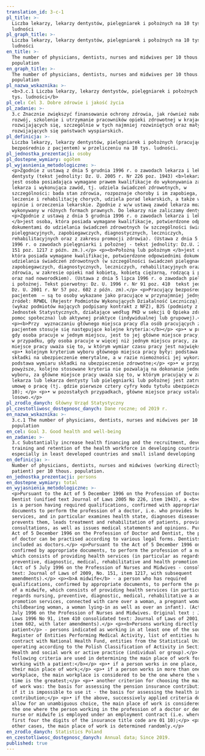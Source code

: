 ```yaml
---
translation_id: 3-c-1
pl_title: >-
  Liczba lekarzy, lekarzy dentystów, pielęgniarek i położnych na 10 tys.
  ludności
pl_graph_title: >-
  Liczba lekarzy, lekarzy dentystów, pielęgniarek i położnych na 10 tys.
  ludności
en_title: >-
  The number of physicians, dentists, nurses and midwives per 10 thous.
  population
en_graph_title: >-
  The number of physicians, dentists, nurses and midwives per 10 thous.
  population
pl_nazwa_wskaznika: >-
  <b>3.c.1 Liczba lekarzy, lekarzy dentystów, pielęgniarek i położnych na 10
  tys. ludności</b>
pl_cel: Cel 3. Dobre zdrowie i jakość życia
pl_zadanie: >-
  3.c Znacznie zwiększyć finansowanie ochrony zdrowia, jak również nabór,
  rozwój, szkolenie i utrzymanie pracowników opieki zdrowotnej w krajach
  rozwijających się, szczególnie w tych najmniej rozwiniętych oraz małych
  rozwijających się państwach wyspiarskich.
pl_definicja: >-
  Liczba lekarzy, lekarzy dentystów, pielęgniarek i położnych (pracujących
  bezpośrednio z pacjentem) w przeliczeniu na 10 tys. ludności.
pl_jednostka_prezentacji: osoby
pl_dostepne_wymiary: ogółem
pl_wyjasnienia_metodologiczne: >-
  <p>Zgodnie z ustawą z dnia 5 grudnia 1996 r. o zawodach lekarza i lekarza
  dentysty (tekst jednolity: Dz. U. 2005 r. Nr 226 poz. 1943) <b>lekarzem</b>
  jest osoba posiadająca wymagane prawem kwalifikacje do wykonywania zawodu
  lekarza i wykonująca zawód, tj. udziela świadczeń zdrowotnych, w
  szczególności: bada stan zdrowia, rozpoznaje choroby i im zapobiega, prowadzi
  leczenie i rehabilitację chorych, udziela porad lekarskich, a także wydaje
  opinie i orzeczenia lekarskie. Zgodnie z w/w ustawą zawód lekarza może być
  wykonywany w różnych formach prawnych. Do lekarzy nie zaliczamy dentystów.</p>
  <p>Zgodnie z ustawą z dnia 5 grudnia 1996 r. o zawodach lekarza i lekarza dentysty (tekst jednolity: Dz. U. 2005 r. Nr 226 poz. 1943) <b>lekarzem dentystą</b> jest osoba wykonująca zawód, który polega na udzieleniu przez osobę posiadającą wymagane kwalifikacje, potwierdzone odpowiednimi dokumentami, świadczeń zdrowotnych w zakresie chorób zębów, jamy ustnej, części twarzowej czaszki oraz okolic przyległych.</p> <p><b>Pielęgniarką lub pielęgniarzem
  </b>jest osoba, która posiada wymagane kwalifikacje, potwierdzone odpowiednimi
  dokumentami do udzielania świadczeń zdrowotnych (w szczególności świadczeń
  pielęgnacyjnych, zapobiegawczych, diagnostycznych, leczniczych,
  rehabilitacyjnych oraz z zakresu promocji zdrowia). (Ustawa z dnia 5 lipca
  1996 r. o zawodach pielęgniarki i położnej - tekst jednolity: Dz.U. 2009 r. Nr
  151 poz. 1217 z późn. zm.).</p> <p><b>Położną lub położnym </b>jest osoba,
  która posiada wymagane kwalifikacje, potwierdzone odpowiednimi dokumentami do
  udzielania świadczeń zdrowotnych (w szczególności świadczeń pielęgnacyjnych,
  zapobiegawczych, diagnostycznych, leczniczych, rehabilitacyjnych oraz promocji
  zdrowia, w zakresie opieki nad kobietą, kobietą ciężarną, rodzącą i położnicą
  oraz nad noworodkiem). (Ustawa z dnia 5 lipca 1996 r. o zawodach pielęgniarki
  i położnej. Tekst pierwotny: Dz. U. 1996 r. Nr 91 poz. 410  tekst jednolity:
  Dz. U. 2001 r. Nr 57 poz. 602 z późn. zm).</p> <p>Pracujący bezpośrednio z
  pacjentem  – są to osoby wykazane jako pracujące w przynajmniej jednym ze
  źródeł: RPWDL (Rejestr Podmiotów Wykonujących Działalność Leczniczą), NFZ
  (wykaz podmiotów mających podpisany kontrakt z NFZ), BJS (podmioty z Bazy
  Jednostek Statystycznych, działające według PKD w sekcji Q Opieka zdrowotna i
  pomoc społeczna) lub aktywnej praktyce (indywidualnej lub grupowej).</p>
  <p><b>Przy  wyznaczaniu głównego miejsca pracy dla osób pracujących z
  pacjentem stosuje się następujące kolejne kryteria:</b></p> <p>• w przypadku,
  gdy osoba pracuje w jednym miejscu, jest to jej główne miejsce pracy;</p> <p>•
  w przypadku, gdy osoba pracuje w więcej niż jednym miejscu pracy, za główne,
  miejsce pracy uważa się to, w którym wymiar czasu pracy jest największy;</p>
  <p>• kolejnym kryterium wyboru głównego miejsca pracy były: podstawa wymiaru
  składki na ubezpieczenie emerytalne, a w razie niemożności jej wykorzystania –
  podstawa wymiaru składki na ubezpieczenie zdrowotne;</p> <p>• w przypadku, gdy
  powyższe, kolejno stosowane kryteria nie pozwalają na dokonanie jednoznacznego
  wyboru, za główne miejsce pracy uważa się to, w którym pracujący w zawodzie
  lekarza lub lekarza dentysty lub pielęgniarki lub położnej jest zatrudniony na
  umowę o pracę (tj. gdzie pierwsze cztery cyfry kodu tytułu ubezpieczenia to 01
  10); </p> <p>• w pozostałych przypadkach, główne miejsce pracy ustalone jest
  losowo.</p>
pl_zrodlo_danych: Główny Urząd Statystyczny
pl_czestotliwosc_dostępnosc_danych: Dane roczne; od 2019 r.
en_nazwa_wskaznika: >-
  3.c.1 The number of physicians, dentists, nurses and midwives per 10 thous.
  population
en_cel: Goal 3. Good health and well-being
en_zadanie: >-
  3.c Substantially increase health financing and the recruitment, development,
  training and retention of the health workforce in developing countries,
  especially in least developed countries and small island developing
en_definicja: >-
  Number of physicians, dentists, nurses and midwives (working directly with a
  patient) per 10 thous. population.
en_jednostka_prezentacji: persons
en_dostepne_wymiary: total
en_wyjasnienia_metodologiczne: >-
  <p>Pursuant to the Act of 5 December 1996 on the Profession of Doctor and
  Dentist (unified text Journal of Laws 2005 No 226, item 1943), a <b>doctor</b>
  is a person having required qualifications, confirmed with appropriate
  documents to perform the profession of a doctor, i.e. who provides health
  services, and in particular examines health state, diagnoses diseases and
  prevents them, leads treatment and rehabilitation of patients, provides
  consultations, as well as issues medical statements and opinions. Pursuant to
  Act of 5 December 1996 on the Profession of Doctor and Dentist, the profession
  of doctor can be practised according to various legal forms. Dentists are not
  included as doctors.</p> <p>Pursuant to the Act of 5 December 1996 on the Professions of Doctor and Dentist (unified text: Journal of Laws of 2005, No. 226, item 1943), <b>a dentist</b> is a person practicing a profession consisting in providing, by a person with the required qualifications, certified with relevant documentation, health services in the field of diseases of the teeth, oral cavity, facial part of the skull and adjacent areas.</p> <p><b>A nurse</b> - a person who has required qualifications,
  confirmed by appropriate documents, to perform the profession of a nurse,
  which consists of providing health services (in particular as regards nursing,
  preventive, diagnostic, medical, rehabilitative and health promotion services.
  (Act of 5 July 1996 on the Profession of Nurses and Midwives - consolidated
  text: Journal of Laws of 2009, No. 151, item 1217, with subsequent
  amendments).</p> <p><b>A midwife</b> - a person who has required
  qualifications, confirmed by appropriate documents, to perform the profession
  of a midwife, which consists of providing health services (in particular as
  regards nursing, preventive, diagnostic, medical, rehabilitative a and health
  promotion services, connected with care over a woman, a pregnant woman, a
  childbearing woman, a woman lying-in as well as over an infant). (Act of 5
  July 1996 on the Profession of Nurses and Midwives. Original text : Journal of
  Laws 1996 No 91, item 410 consolidated text: Journal of Laws of 2001, No. 57,
  item 602, with later amendments).</p> <p><b>Persons working directly with a
  patient</p> - persons indicated as working in at least one of the sources:
  Register of Entities Performing Medical Activity, list of entities having a
  contract with National Health Fund, entities from the Statistical Units Base,
  operating according to the Polish Classification of Activity in Section Q
  Health and social work or active practice (individual or group).</p> <p><b>The
  following criteria are used in determining the main place of work for people
  working with a patient:</b></p> <p>• if a person works in one place, this is
  their main place of work;</p> <p>• if a person works in more than one
  workplace, the main workplace is considered to be the one where the working
  time is the greatest;</p> <p>• another criterion for choosing the main place
  of work was: the basis for assessing the pension insurance contribution, and
  if it is impossible to use it - the basis for assessing the health insurance
  contribution;</p> <p>• if the above, successively applied criteria do not
  allow for an unambiguous choice, the main place of work is considered to be
  the one where the person working in the profession of a doctor or dentist or
  nurse or midwife is employed under an employment contract (i.e. where the
  first four the digits of the insurance title code are 01 10);</p> <p>• in
  other cases, the main place of work is determined randomly.</p>
en_zrodlo_danych: Statistics Poland
en_czestotliwosc_dostępnosc_danych: Annual data; Since 2019.
published: true
---
```

